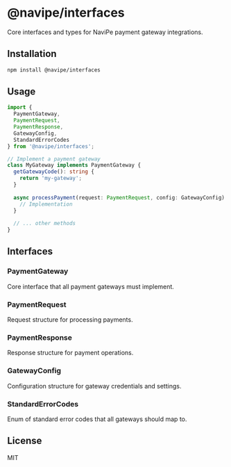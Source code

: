 # @navipe/interfaces

Core interfaces and types for NaviPe payment gateway integrations.

## Installation

```bash
npm install @navipe/interfaces
```

## Usage

```typescript
import { 
  PaymentGateway, 
  PaymentRequest, 
  PaymentResponse,
  GatewayConfig,
  StandardErrorCodes
} from '@navipe/interfaces';

// Implement a payment gateway
class MyGateway implements PaymentGateway {
  getGatewayCode(): string {
    return 'my-gateway';
  }
  
  async processPayment(request: PaymentRequest, config: GatewayConfig): Promise<PaymentResponse> {
    // Implementation
  }
  
  // ... other methods
}
```

## Interfaces

### PaymentGateway
Core interface that all payment gateways must implement.

### PaymentRequest
Request structure for processing payments.

### PaymentResponse  
Response structure for payment operations.

### GatewayConfig
Configuration structure for gateway credentials and settings.

### StandardErrorCodes
Enum of standard error codes that all gateways should map to.

## License

MIT